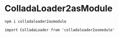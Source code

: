 # ColladaLoader2asModule

`npm i colladaloader2asmodule`

`import ColladaLoader from 'colladaloader2asmodule' `
